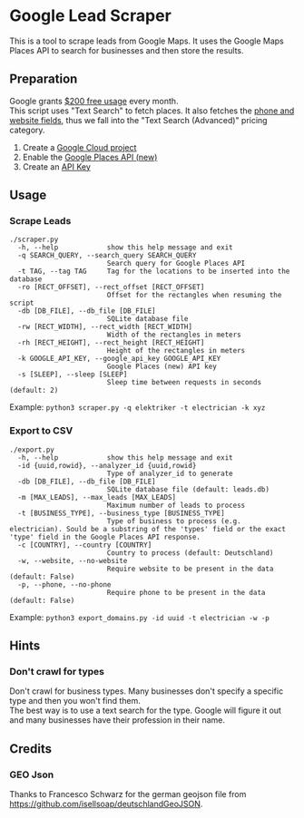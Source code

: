 # Google Lead Scraper

This is a tool to scrape leads from Google Maps. It uses the Google Maps Places API to search for businesses and then store the results.  

## Preparation

Google grants [$200 free usage](https://mapsplatform.google.com/pricing/) every month.  
This script uses "Text Search" to fetch places. It also fetches the [phone and website fields](https://developers.google.com/maps/documentation/places/web-service/data-fields), thus we fall into the "Text Search (Advanced)" pricing category.

1. Create a [Google Cloud project](https://console.cloud.google.com/)
2. Enable the [Google Places API (new)](https://console.cloud.google.com/apis/library/places.googleapis.com)
3. Create an [API Key](https://console.cloud.google.com/apis/credentials)

## Usage

### Scrape Leads

```
./scraper.py   
  -h, --help            show this help message and exit
  -q SEARCH_QUERY, --search_query SEARCH_QUERY
                        Search query for Google Places API
  -t TAG, --tag TAG     Tag for the locations to be inserted into the database
  -ro [RECT_OFFSET], --rect_offset [RECT_OFFSET]
                        Offset for the rectangles when resuming the script
  -db [DB_FILE], --db_file [DB_FILE]
                        SQLite database file
  -rw [RECT_WIDTH], --rect_width [RECT_WIDTH]
                        Width of the rectangles in meters
  -rh [RECT_HEIGHT], --rect_height [RECT_HEIGHT]
                        Height of the rectangles in meters
  -k GOOGLE_API_KEY, --google_api_key GOOGLE_API_KEY
                        Google Places (new) API key
  -s [SLEEP], --sleep [SLEEP]
                        Sleep time between requests in seconds (default: 2)
```

Example: `python3 scraper.py -q elektriker -t electrician -k xyz`

### Export to CSV

```
./export.py   
  -h, --help            show this help message and exit
  -id {uuid,rowid}, --analyzer_id {uuid,rowid}
                        Type of analyzer_id to generate
  -db [DB_FILE], --db_file [DB_FILE]
                        SQLite database file (default: leads.db)
  -m [MAX_LEADS], --max_leads [MAX_LEADS]
                        Maximum number of leads to process
  -t [BUSINESS_TYPE], --business_type [BUSINESS_TYPE]
                        Type of business to process (e.g. electrician). Sould be a substring of the 'types' field or the exact 'type' field in the Google Places API response.
  -c [COUNTRY], --country [COUNTRY]
                        Country to process (default: Deutschland)
  -w, --website, --no-website
                        Require website to be present in the data (default: False)
  -p, --phone, --no-phone
                        Require phone to be present in the data (default: False)
```

Example: `python3 export_domains.py -id uuid -t electrician -w -p`

## Hints

### Don't crawl for types
Don't crawl for business types. Many businesses don't specify a specific type and then you won't find them.  
The best way is to use a text search for the type. Google will figure it out and many businesses have their profession in their name.

## Credits

### GEO Json
Thanks to Francesco Schwarz for the german geojson file from https://github.com/isellsoap/deutschlandGeoJSON.
